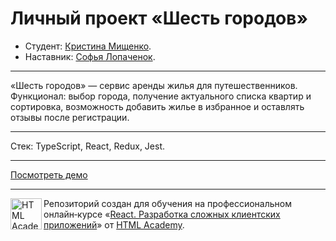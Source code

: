 # Личный проект «Шесть городов»

* Студент: [Кристина Мищенко](https://up.htmlacademy.ru/react/10/user/959701).
* Наставник: [Софья Лопаченок](https://up.htmlacademy.ru/profession/react/9/react/10/user/130414).

---

«Шесть городов» — сервис аренды жилья для путешественников. Функционал: выбор города, получение актуального списка квартир и сортировка, возможность добавить жилье в избранное и оставлять отзывы после регистрации. 

---

Стек: TypeScript, React, Redux, Jest.

---

[Посмотреть демо](https://959701-six-cities-10-nmch.vercel.app/)

---

<a href="https://htmlacademy.ru/intensive/react"><img align="left" width="50" height="50" title="HTML Academy" src="https://up.htmlacademy.ru/static/img/intensive/react/logo-for-github.png"></a>

Репозиторий создан для обучения на профессиональном онлайн‑курсе «[React. Разработка сложных клиентских приложений](https://htmlacademy.ru/intensive/react)» от [HTML Academy](https://htmlacademy.ru).
